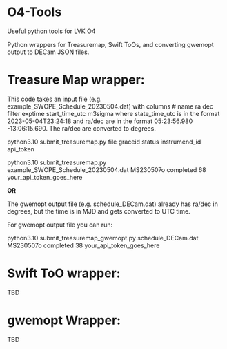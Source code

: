 # O4-Tools
Useful python tools for LVK O4 

Python wrappers for Treasuremap, Swift ToOs, and converting gwemopt output to DECam JSON files.

# Treasure Map wrapper:

This code takes an input file (e.g. example_SWOPE_Schedule_20230504.dat) with columns # name ra dec filter exptime start_time_utc m3sigma  where state_time_utc is in the format 2023-05-04T23:24:18 and ra/dec are in the format 05:23:56.980 -13:06:15.690. The ra/dec are converted to degrees.

python3.10 submit_treasuremap.py file graceid status instrumend_id api_token

python3.10 submit_treasuremap.py example_SWOPE_Schedule_20230504.dat MS230507o completed 68 your_api_token_goes_here

**OR**

The gwemopt output file (e.g. schedule_DECam.dat) already has ra/dec in degrees, but the time is in MJD and gets converted to UTC time. 

For gwemopt output file you can run: 

python3.10 submit_treasuremap_gwemopt.py schedule_DECam.dat MS230507o completed 38 your_api_token_goes_here

# Swift ToO wrapper:

TBD

# gwemopt Wrapper:

TBD
